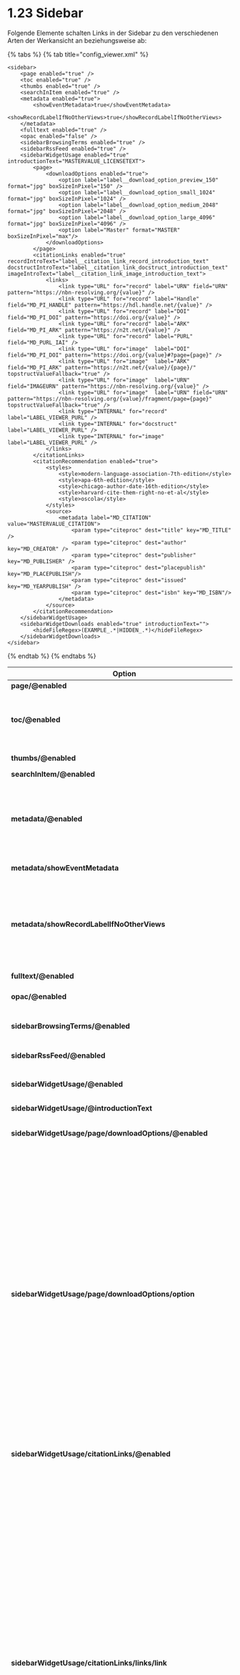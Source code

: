 # 1.23 Sidebar

Folgende Elemente schalten Links in der Sidebar zu den verschiedenen Arten der Werkansicht an beziehungsweise ab:

{% tabs %}
{% tab title="config_viewer.xml" %}
```markup
<sidebar>
    <page enabled="true" />
    <toc enabled="true" />
    <thumbs enabled="true" />
    <searchInItem enabled="true" />
    <metadata enabled="true">
        <showEventMetadata>true</showEventMetadata>
        <showRecordLabelIfNoOtherViews>true</showRecordLabelIfNoOtherViews>
    </metadata>
    <fulltext enabled="true" />
    <opac enabled="false" />
    <sidebarBrowsingTerms enabled="true" />
    <sidebarRssFeed enabled="true" />
    <sidebarWidgetUsage enabled="true" introductionText="MASTERVALUE_LICENSETEXT">
        <page>
            <downloadOptions enabled="true">
                <option label="label__download_option_preview_150" format="jpg" boxSizeInPixel="150" />
                <option label="label__download_option_small_1024" format="jpg" boxSizeInPixel="1024" />
                <option label="label__download_option_medium_2048" format="jpg" boxSizeInPixel="2048" />
                <option label="label__download_option_large_4096" format="jpg" boxSizeInPixel="4096" />
                <option label="Master" format="MASTER" boxSizeInPixel="max"/>
            </downloadOptions>
        </page>
        <citationLinks enabled="true" recordIntroText="label__citation_link_record_introduction_text" docstructIntroText="label__citation_link_docstruct_introduction_text" imageIntroText="label__citation_link_image_introduction_text">
            <links>
                <link type="URL" for="record" label="URN" field="URN" pattern="https://nbn-resolving.org/{value}" />
                <link type="URL" for="record" label="Handle" field="MD_PI_HANDLE" pattern="https://hdl.handle.net/{value}" />
                <link type="URL" for="record" label="DOI" field="MD_PI_DOI" pattern="https://doi.org/{value}" />
                <link type="URL" for="record" label="ARK" field="MD_PI_ARK" pattern="https://n2t.net/{value}" />
                <link type="URL" for="record" label="PURL" field="MD_PURL_IAI" />
                <link type="URL" for="image"  label="DOI" field="MD_PI_DOI" pattern="https://doi.org/{value}#?page={page}" />
                <link type="URL" for="image"  label="ARK" field="MD_PI_ARK" pattern="https://n2t.net/{value}/{page}/" topstructValueFallback="true" />
                <link type="URL" for="image"  label="URN" field="IMAGEURN" pattern="https://nbn-resolving.org/{value}" />
                <link type="URL" for="image"  label="URN" field="URN" pattern="https://nbn-resolving.org/{value}/fragment/page={page}" topstructValueFallback="true" />
                <link type="INTERNAL" for="record" label="LABEL_VIEWER_PURL" />
                <link type="INTERNAL" for="docstruct" label="LABEL_VIEWER_PURL" />
                <link type="INTERNAL" for="image" label="LABEL_VIEWER_PURL" />
            </links>
        </citationLinks>
        <citationRecommendation enabled="true">
            <styles>
                <style>modern-language-association-7th-edition</style>
                <style>apa-6th-edition</style>
                <style>chicago-author-date-16th-edition</style>
                <style>harvard-cite-them-right-no-et-al</style>
                <style>oscola</style>
            </styles>
            <source>
                <metadata label="MD_CITATION" value="MASTERVALUE_CITATION">
                    <param type="citeproc" dest="title" key="MD_TITLE" />
                    <param type="citeproc" dest="author" key="MD_CREATOR" />
                    <param type="citeproc" dest="publisher" key="MD_PUBLISHER" />
                    <param type="citeproc" dest="placepublish" key="MD_PLACEPUBLISH"/>
                    <param type="citeproc" dest="issued" key="MD_YEARPUBLISH" />
                    <param type="citeproc" dest="isbn" key="MD_ISBN"/>
                </metadata>
            </source>
        </citationRecommendation>
    </sidebarWidgetUsage>
    <sidebarWidgetDownloads enabled="true" introductionText="">
        <hideFileRegex>(EXAMPLE_.*|HIDDEN_.*)</hideFileRegex>
    </sidebarWidgetDownloads>
</sidebar>
```
{% endtab %}
{% endtabs %}

| **Option**                                                    | Beschreibung                                                                                                                                                                                                                                                                                                                                                                                                                                                                                                                                                                                                                                                                                                                                                                                                                                                                                                                                                                                                                                                                                                                                                                                    |
| ------------------------------------------------------------- | ----------------------------------------------------------------------------------------------------------------------------------------------------------------------------------------------------------------------------------------------------------------------------------------------------------------------------------------------------------------------------------------------------------------------------------------------------------------------------------------------------------------------------------------------------------------------------------------------------------------------------------------------------------------------------------------------------------------------------------------------------------------------------------------------------------------------------------------------------------------------------------------------------------------------------------------------------------------------------------------------------------------------------------------------------------------------------------------------------------------------------------------------------------------------------------------------- |
| **page/@enabled**                                             | Bild-/Video-/Audio                                                                                                                                                                                                                                                                                                                                                                                                                                                                                                                                                                                                                                                                                                                                                                                                                                                                                                                                                                                                                                                                                                                                                                              |
| **toc/@enabled**                                              | Sichtbarkeit des Links zum Inhaltsverzeichnis in der Werks-Navigation. Achtung: dies ist nicht das Sidebar-Inhaltsverzeichnis, hierfür siehe [`sidebarToc`](20/2.md).                                                                                                                                                                                                                                                                                                                                                                                                                                                                                                                                                                                                                                                                                                                                                                                                                                                                                                                                                                                                                           |
| **thumbs/@enabled**                                           | Seitenvorschau (Thumbnails)                                                                                                                                                                                                                                                                                                                                                                                                                                                                                                                                                                                                                                                                                                                                                                                                                                                                                                                                                                                                                                                                                                                                                                     |
| **searchInItem/@enabled**                                     | Suche im Werk                                                                                                                                                                                                                                                                                                                                                                                                                                                                                                                                                                                                                                                                                                                                                                                                                                                                                                                                                                                                                                                                                                                                                                                   |
| **metadata/@enabled**                                         | <p>Metadaten / Bibliographische Daten</p><p>Wird dieser Schalter deaktiviert, wird das gesamte Widget nicht gerendert.</p>                                                                                                                                                                                                                                                                                                                                                                                                                                                                                                                                                                                                                                                                                                                                                                                                                                                                                                                                                                                                                                                                      |
| **metadata/showEventMetadata**                                | Metadaten aus allen LIDO Events                                                                                                                                                                                                                                                                                                                                                                                                                                                                                                                                                                                                                                                                                                                                                                                                                                                                                                                                                                                                                                                                                                                                                                 |
| **metadata/showRecordLabelIfNoOtherViews**                    | Wenn dieses Attribut auf `true` steht und die Metadatenansicht die einzige verfügbare Ansicht für dieses Werk ist, wird als Überschrift der Titel des Werkes anstelle von "Bibliographische Daten" angezeigt. Standardwert ist `false`.                                                                                                                                                                                                                                                                                                                                                                                                                                                                                                                                                                                                                                                                                                                                                                                                                                                                                                                                                         |
| **fulltext/@enabled**                                         | Volltext                                                                                                                                                                                                                                                                                                                                                                                                                                                                                                                                                                                                                                                                                                                                                                                                                                                                                                                                                                                                                                                                                                                                                                                        |
| **opac/@enabled**                                             | Zeigt einen zusätzlichen Link zum Katalog an. Standardwert ist `false`                                                                                                                                                                                                                                                                                                                                                                                                                                                                                                                                                                                                                                                                                                                                                                                                                                                                                                                                                                                                                                                                                                                          |
| **sidebarBrowsingTerms/@enabled**                             | Blendet das Stöbern Widget ein oder aus. Standardwert ist `true`                                                                                                                                                                                                                                                                                                                                                                                                                                                                                                                                                                                                                                                                                                                                                                                                                                                                                                                                                                                                                                                                                                                                |
| **sidebarRssFeed/@enabled**                                   | Blendet das RSS Feed Widget ein oder aus. Standardwert ist `true`                                                                                                                                                                                                                                                                                                                                                                                                                                                                                                                                                                                                                                                                                                                                                                                                                                                                                                                                                                                                                                                                                                                               |
| **sidebarWidgetUsage/@enabled**                               | Blendet das Widget ein oder aus. Standardwert ist `true`                                                                                                                                                                                                                                                                                                                                                                                                                                                                                                                                                                                                                                                                                                                                                                                                                                                                                                                                                                                                                                                                                                                                        |
| **sidebarWidgetUsage/@introductionText**                      | Optionaler einleitender Text oder Message Key.                                                                                                                                                                                                                                                                                                                                                                                                                                                                                                                                                                                                                                                                                                                                                                                                                                                                                                                                                                                                                                                                                                                                                  |
| **sidebarWidgetUsage/page/downloadOptions/@enabled**          | Blendet die Downloadoptionen ein oder aus. Standardwert ist `true`                                                                                                                                                                                                                                                                                                                                                                                                                                                                                                                                                                                                                                                                                                                                                                                                                                                                                                                                                                                                                                                                                                                              |
| **sidebarWidgetUsage/page/downloadOptions/option**            | <p>Liste an Einträgen die zum Download zur Verfügung gestellt werden sollen. </p><ul><li>Das Attribut <code>label</code> enthält einen Message Key.</li><li>Im Attribut <code>format</code> wird das Dateiformat angegeben. Dieses muss ein von der IIIF Image API unterstütztes Format sein. Der statische String<code>MASTER</code> wird automatisch in das Bildformat des Masterimages übersetzt.</li><li>Das Attribut <code>boxSizeInPixel</code> beinhaltet einen Wert in Pixeln. Daraus wird ein Quadrat erstellt. Der Goobi viewer skaliert dann - unter Beibehaltung der Seitenverhältnisse - das Bild in die angegebene Box und zeigt die reale Größe in Pixeln im Download Popover an.</li></ul>                                                                                                                                                                                                                                                                                                                                                                                                                                                                                      |
| **sidebarWidgetUsage/citationLinks/@enabled**                 | Blendet den Bereich ein oder aus. Standardwert ist `true`                                                                                                                                                                                                                                                                                                                                                                                                                                                                                                                                                                                                                                                                                                                                                                                                                                                                                                                                                                                                                                                                                                                                       |
| **sidebarWidgetUsage/citationLinks/links/link**               | <p>Liste an Einträgen die als Zitierlinks angezeigt werden sollen.</p><ul><li><strong>type:</strong> kann den Wert <code>URL</code> annehmen wenn ein Link gebaut werden soll, oder <code>INTERNAL</code> sein um die interne vom Goobi viewer gebaute URL zu verwenden.</li><li><strong>for:</strong> kann die Werte <code>record</code>, <code>docstruct</code> oder <code>image</code> enthalten und definiert für welchen Bereich der Zitierlink gilt</li><li><strong>label:</strong> enthält den Message Key zu dem Namen des angezeigten Zitierlinks.</li><li><strong>field:</strong> definiert das Solr-Feld aus dem der Wert für den Zitierlink kommen soll. Es wird nur bei <code>type="URL"</code> ausgewertet.</li><li><strong>pattern:</strong> baut die URL zusammen. Erlaubt sind die Platzhalter <code>{value}</code> (Wert des Feldes) und <code>{page}</code> (aktuelle Seitenzahl im geladenen Werk).</li><li><strong>topstructValueFallback:</strong> Wenn  <code>true</code> wird der Wert  des Hauptelements aus dem Solr-Index genommen, auch wenn <code>for="docstruct"</code> oder <code>for="image"</code> gesetzt ist. Standardwert ist <code>false</code>.</li></ul> |
| **sidebarWidgetUsage/citationRecommendation/@enabled**        | Blendet den Bereich ein oder aus. Standardwert ist `true`                                                                                                                                                                                                                                                                                                                                                                                                                                                                                                                                                                                                                                                                                                                                                                                                                                                                                                                                                                                                                                                                                                                                       |
| **sidebarWidgetUsage/citationRecommendation/styles**          | Enthält die Liste an Citeproc Zitierstilen die in dem Dropdown Menü angeboten werden sollen.                                                                                                                                                                                                                                                                                                                                                                                                                                                                                                                                                                                                                                                                                                                                                                                                                                                                                                                                                                                                                                                                                                    |
| **sidebarWidgetUsage/citationRecommendation/source/metadata** | Enthält das Mapping von den Solr-Feldern zu den Citeproc Werten.                                                                                                                                                                                                                                                                                                                                                                                                                                                                                                                                                                                                                                                                                                                                                                                                                                                                                                                                                                                                                                                                                                                                |
| **sidebarWidgetDownloads/@enabled**                           | Blendet das Widget ein oder aus. Standardwert ist `true`                                                                                                                                                                                                                                                                                                                                                                                                                                                                                                                                                                                                                                                                                                                                                                                                                                                                                                                                                                                                                                                                                                                                        |
| **sidebarWidgetDownloads/@introductionText**                  | Optionaler einleitender Text oder Message Key.                                                                                                                                                                                                                                                                                                                                                                                                                                                                                                                                                                                                                                                                                                                                                                                                                                                                                                                                                                                                                                                                                                                                                  |
| **sidebarWidgetDownlads/hideFileRegex**                       | Wenn ein Regulärer Ausdruck definiert ist, werden Dateien die darauf matchen im Widget ausgeblendet. Es handelt sich hierbei um eine rein visuelle Option, der Download der Dateien ist weiterhin möglich.                                                                                                                                                                                                                                                                                                                                                                                                                                                                                                                                                                                                                                                                                                                                                                                                                                                                                                                                                                                      |

Innerhalb dieser Sektion wird in der Konfigurationsdatei auch das Sidebar-Inhaltsverzeichnis konfiguriert. Aufgrund der thematischen Nähe, ist es in [Kapitel  1.20.2](20/2.md) beschrieben.

Ebenfalls wird hier der Download für Originalinhalte beschrieben. Historisch bedingt ist das noch in [Kapitel 1.30](30.md) beschrieben.
